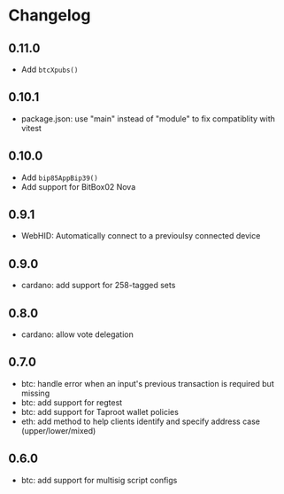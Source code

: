 # Changelog

## 0.11.0
- Add `btcXpubs()`

## 0.10.1
- package.json: use "main" instead of "module" to fix compatiblity with vitest

## 0.10.0
- Add `bip85AppBip39()`
- Add support for BitBox02 Nova

## 0.9.1
- WebHID: Automatically connect to a previoulsy connected device

## 0.9.0
- cardano: add support for 258-tagged sets

## 0.8.0
- cardano: allow vote delegation

## 0.7.0
- btc: handle error when an input's previous transaction is required but missing
- btc: add support for regtest
- btc: add support for Taproot wallet policies
- eth: add method to help clients identify and specify address case (upper/lower/mixed)

## 0.6.0

- btc: add support for multisig script configs
